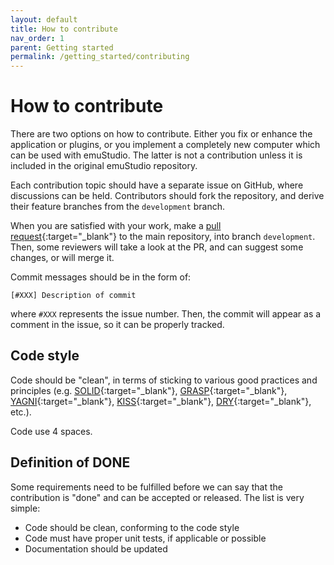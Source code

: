 ```yaml
---
layout: default
title: How to contribute
nav_order: 1
parent: Getting started
permalink: /getting_started/contributing
---
```


# How to contribute

There are two options on how to contribute. Either you fix or enhance the application or plugins, or
you implement a completely new computer which can be used with emuStudio. The latter is not a contribution
unless it is included in the original emuStudio repository.

Each contribution topic should have a separate issue on GitHub, where discussions can be held. Contributors
should fork the repository, and derive their feature branches from the `development` branch. 

When you are satisfied with your work, make a [pull request][pull-requests]{:target="_blank"} to
the main repository, into branch `development`. Then, some reviewers will take a look at the PR, and can suggest some
changes, or will merge it.

Commit messages should be in the form of:

```
[#XXX] Description of commit
``` 

where `#XXX` represents the issue number. Then, the commit will appear as a comment in the issue, so it can be
properly tracked.

## Code style

Code should be "clean", in terms of sticking to various good practices and principles (e.g. [SOLID][solid]{:target="_blank"},
[GRASP][grasp]{:target="_blank"}, [YAGNI][yagni]{:target="_blank"}, [KISS][kiss]{:target="_blank"},
[DRY][dry]{:target="_blank"}, etc.).

Code use 4 spaces.

## Definition of DONE

Some requirements need to be fulfilled before we can say that the contribution is "done" and can be
accepted or released. The list is very simple:

- Code should be clean, conforming to the code style
- Code must have proper unit tests, if applicable or possible
- Documentation should be updated



[pull-requests]: https://help.github.com/articles/using-pull-requests/
[solid]: https://en.wikipedia.org/wiki/SOLID
[grasp]: https://en.wikipedia.org/wiki/GRASP_(object-oriented_design)
[yagni]: https://en.wikipedia.org/wiki/You_aren%27t_gonna_need_it
[kiss]: https://en.wikipedia.org/wiki/KISS_principle
[dry]: https://en.wikipedia.org/wiki/Don%27t_repeat_yourself

